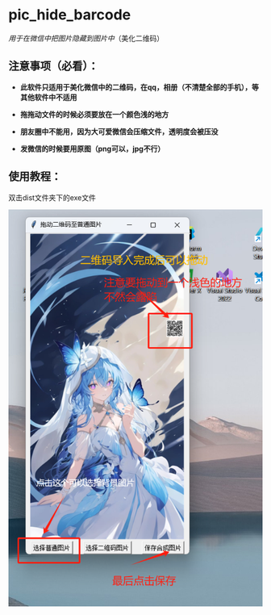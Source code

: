 # pic_hide_barcode
*用于在微信中把图片隐藏到图片中*（美化二维码）

## 注意事项（必看）：

- **此软件只适用于美化微信中的二维码，在qq，相册（不清楚全部的手机），等其他软件中不适用**

- **拖拖动文件的时候必须要放在一个颜色浅的地方**

- **朋友圈中不能用，因为大可爱微信会压缩文件，透明度会被压没**

- **发微信的时候要用原图（png可以，jpg不行）**



## 使用教程：

双击dist文件夹下的exe文件

![教程图片](./教程图片.png)
